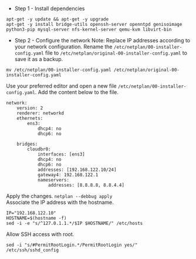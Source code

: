
- Step 1 - Install dependencies
```
apt-get -y update && apt-get -y upgrade
apt-get -y install bridge-utils openssh-server openntpd genisoimage python3-pip mysql-server nfs-kernel-server qemu-kvm libvirt-bin
```
- Step 2 - Configure the network
Note: Replace IP addresses according to your network configuration.
Rename the `/etc/netplan/00-installer-config.yaml` file to `/etc/netplan/original-00-installer-config.yaml` to save it as a backup.
```
mv /etc/netplan/00-installer-config.yaml /etc/netplan/original-00-installer-config.yaml
```
Use your preferred editor and open a new file `/etc/netplan/00-installer-config.yaml`. Add the content below to the file.
```
network:
    version: 2
    renderer: networkd
    ethernets:
        ens3:
            dhcp4: no
            dhcp6: no

    bridges:
        cloudbr0:
            interfaces: [ens3]
            dhcp4: no
            dhcp6: no
            addresses: [192.168.122.10/24]
            gateway4: 192.168.122.1
            nameservers:
                addresses: [8.8.8.8, 8.8.4.4]
```
Apply the changes. `netplan --debbug apply`<br>
Associate the IP address with the hostname.
```
IP="192.168.122.10"
HOSTNAME=$(hostname -f)
sed -i -e "s/^127.0.1.1.*/$IP $HOSTNAME/" /etc/hosts
```
Allow SSH access with root.
```
sed -i "s/#PermitRootLogin.*/PermitRootLogin yes/" /etc/ssh/sshd_config
```


